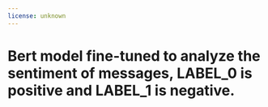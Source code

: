 ```yaml
---
license: unknown
---
```


# Bert model fine-tuned to analyze the sentiment of messages, LABEL_0 is positive and LABEL_1 is negative.